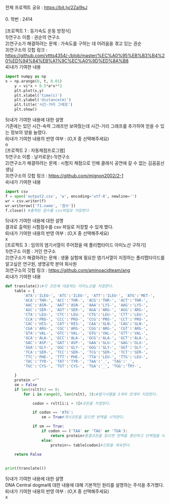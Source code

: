 전체 프로젝트 공유 : https://bit.ly/2ZaI9sJ<br>
<br>
0. 학번 : 2414<br>
<br>
[프로젝트 1 : 등가속도 운동 방정식]<br>
1)연구소 이름 : 권순의 연구소<br>
2)연구소가 해결하려는 문제 : 가속도를 구하는 데 어려움을 겪고 있는 권순<br>
3)연구소의 깃헙 링크 : https://github.com/yttts4354/-/blob/master/%EC%A0%95%EB%B3%B4%20%ED%94%84%EB%A1%9C%EC%A0%9D%ED%8A%B8<br>
4)내가 기여한 내용<br>
```python
import numpy as np
x = np.arange(0, t, 0.01)
    y = vi*x + 0.5*a*x**2
    plt.plot(x,y)
    plt.xlabel('time(s)')
    plt.ylabel('distance(m)')
    plt.title('시간-거리 그래프')
    plt.show()
```
5)내가 기여한 내용에 대한 설명<br>
기존에는 있던 시간-속력 그래프만 보여줬는데 시간-거리 그래프를 추가하여 얻을 수 있는 정보의 양을 늘렸다.<br>
6)내가 기여한 내용의 반영 여부 : (O,X 중 선택해주세요)<br>
o<br>
[프로젝트 2 : 자동채점프로그램]<br>
1)연구소 이름 : 날카로운(-1)연구소<br>
2)연구소가 해결하려는 문제 : 시험지 채점으로 인해 클래식 공연에 갈 수 없는 김꼼꼼선생님<br>
3)연구소의 깃헙 링크 : https://github.com/mignon2002/2-1<br>
4)내가 기여한 내용<br>
```python
import csv
f = open('output2.csv', 'w', encoding='utf-8', newline='')
wr = csv.writer(f)
wr.writerow(['f1.name', '점수'])
f.close() #출력된 점수를 csv파일로 저장한다
```
5)내가 기여한 내용에 대한 설명<br>
결과로 출력된 시험점수를 csv 파일로 저장할 수 있게 했다.<br>
6)내가 기여한 내용의 반영 여부 : (O,X 중 선택해주세요)<br>
x<br>
[프로젝트 3 : 임의의 염기서열이 주어졌을 때 폴리펩타이드 아미노산 구하기]<br>
1)연구소 이름 : 거인 연구소<br>
2)연구소가 해결하려는 문제 : 생물 실험에 필요한 염기서열이 지정하는 폴리펩타이드를 알고싶은 연구원, 생명공학 분야 회사원<br>
3)연구소의 깃헙 링크 : https://github.com/aminoacidteam/ang<br>
4)내가 기여한 내용<br>
```python
def translate():#각 코돈에 대응하는 아미노산을 지정한다.
    table = { 
        'ATA':'ILEU-', 'ATC':'ILEU-', 'ATT':'ILEU-', 'ATG':'MET-', 
        'ACA':'THR-', 'ACC':'THR-', 'ACG':'THR-', 'ACT':'THR-', 
        'AAC':'ASN-', 'AAT':'ASN-', 'AAA':'LYS-', 'AAG':'LYS-', 
        'AGC':'SER-', 'AGT':'SER-', 'AGA':'ARG-', 'AGG':'ARG-',                  
        'CTA':'LEU-', 'CTC':'LEU-', 'CTG':'LEU-', 'CTT':'LEU-', 
        'CCA':'PRO-', 'CCC':'PRO-', 'CCG':'PRO-', 'CCT':'PRO-', 
        'CAC':'HIS-', 'CAT':'HIS-', 'CAA':'GLN-', 'CAG':'GLN-', 
        'CGA':'ARG-', 'CGC':'ARG-', 'CGG':'ARG-', 'CGT':'ARG-', 
        'GTA':'VAL-', 'GTC':'VAL-', 'GTG':'VAL-', 'GTT':'VAL-', 
        'GCA':'ALA-', 'GCC':'ALA-', 'GCG':'ALA-', 'GCT':'ALA-', 
        'GAC':'ASP-', 'GAT':'ASP-', 'GAA':'GLU-', 'GAG':'GLU-', 
        'GGA':'GLY-', 'GGC':'GLY-', 'GGG':'GLY-', 'GGT':'GLY-', 
        'TCA':'SER-', 'TCC':'SER-', 'TCG':'SER-', 'TCT':'SER-', 
        'TTC':'PHE-', 'TTT':'PHE-', 'TTA':'LEU-', 'TTG':'LEU-', 
        'TAC':'TYR-', 'TAT':'TYR-', 'TAA':'_', 'TAG':'_', 
        'TGC':'CYS-', 'TGT':'CYS-', 'TGA':'_', 'TGG':'TRY-', 

    } 
    protein ="" 
    sm = False
    if len(rslt)%3 == 0: 
        for i in range(0, len(rslt), 3):#염기서열을 3개씩 쪼개어 지정한다.

            codon = rslt[i:i + 3]#코돈을 지정한다. 

            if codon == 'ATG':
                sm = True#개시코돈을 읽으면 번역을 시작한다.

            if sm == True:
                if codon == ('TAA' or 'TAG' or 'TGA'):
                    return protein#종결코돈을 읽으면 번역을 중단하고 단백질을 리턴한다.
                else: 
                    protein+= table[codon]#신장을 계속한다. 
                 
    return False
             

print(translate())
```
5)내가 기여한 내용에 대한 설명<br>
DNA Central dogma에 대한 내용에 대해 기본적인 원리를 설명하는 주석을 추가했다.<br>
6)내가 기여한 내용의 반영 여부 : (O,X 중 선택해주세요)<br>
x<br>
